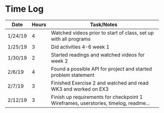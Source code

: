 # Time Log

| Date | Hours | Task/Notes|
|------|------|-------------|
|1/24/19| 4 | Watched videos prior to start of class, set up with all programs |
|1/25/19| 3 | Did activities 4-6 week 1 |
|1/30/19| 2 | Started readings and watched videos for week 2 |
|2/6/19| 4 | Found a possible API for project and started problem statement|
|2/7/19| 3 | Finished Exercise 2 and watched and read WK3 and worked on EX3|
|2/12/19|3| Finish up requirements for checkpoint 1 Wireframes, userstories, timelog, readme...|
